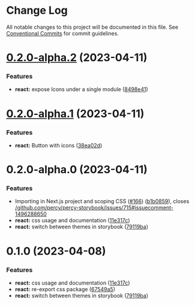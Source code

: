 # Change Log

All notable changes to this project will be documented in this file.
See [Conventional Commits](https://conventionalcommits.org) for commit guidelines.

# [0.2.0-alpha.2](https://github.com/compassion-global-experience/compassion-design-system/compare/@compassion-gds/react@0.2.0-alpha.1...@compassion-gds/react@0.2.0-alpha.2) (2023-04-11)

### Features

- **react:** expose Icons under a single module ([8498e41](https://github.com/compassion-global-experience/compassion-design-system/commit/8498e41ed883f4f796ac6a0807e6edb11ee11745))

# [0.2.0-alpha.1](https://github.com/compassion-global-experience/compassion-design-system/compare/@compassion-gds/react@0.2.0-alpha.0...@compassion-gds/react@0.2.0-alpha.1) (2023-04-11)

### Features

- **react:** Button with icons ([38ea02d](https://github.com/compassion-global-experience/compassion-design-system/commit/38ea02d7fe004d532600e08bea3d10315660d5e5))

# 0.2.0-alpha.0 (2023-04-11)

### Features

- Importing in Next.js project and scoping CSS ([#166](https://github.com/compassion-global-experience/compassion-design-system/issues/166)) ([b1b0859](https://github.com/compassion-global-experience/compassion-design-system/commit/b1b085970e0b921b9850380d98095e0eb337d9ef)), closes [/github.com/percy/percy-storybook/issues/715#issuecomment-1496288650](https://github.com//github.com/percy/percy-storybook/issues/715/issues/issuecomment-1496288650)
- **react:** css usage and documentation ([11e317c](https://github.com/compassion-global-experience/compassion-design-system/commit/11e317cca4ecdaa385e86d3a5571d7dca554685d))
- **react:** switch between themes in storybook ([79119ba](https://github.com/compassion-global-experience/compassion-design-system/commit/79119ba48ed3410eaebe9a91ccd076b05c2580c1))

# 0.1.0 (2023-04-08)

### Features

- **react:** css usage and documentation ([11e317c](https://github.com/compassion-global-experience/compassion-design-system/commit/11e317cca4ecdaa385e86d3a5571d7dca554685d))
- **react:** re-export css package ([67549a5](https://github.com/compassion-global-experience/compassion-design-system/commit/67549a58de3de6e02b58c5bdb6f4605001aae783))
- **react:** switch between themes in storybook ([79119ba](https://github.com/compassion-global-experience/compassion-design-system/commit/79119ba48ed3410eaebe9a91ccd076b05c2580c1))
